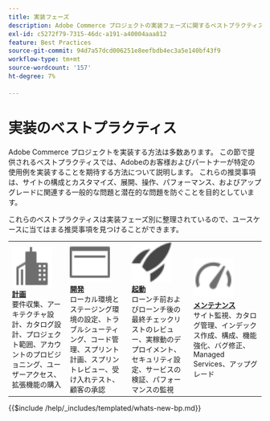 ```yaml
---
title: 実装フェーズ
description: Adobe Commerce プロジェクトの実装フェーズに関するベストプラクティスについて説明します。
exl-id: c5272f79-7315-46dc-a191-a40004aaa812
feature: Best Practices
source-git-commit: 94d7a57dcd006251e8eefbdb4ec3a5e140bf43f9
workflow-type: tm+mt
source-wordcount: '157'
ht-degree: 7%

---
```


# 実装のベストプラクティス

Adobe Commerce プロジェクトを実装する方法は多数あります。 この節で提供されるベストプラクティスでは、Adobeのお客様およびパートナーが特定の使用例を実装することを期待する方法について説明します。 これらの推奨事項は、サイトの構成とカスタマイズ、展開、操作、パフォーマンス、およびアップグレードに関連する一般的な問題と潜在的な問題を防ぐことを目的としています。

これらのベストプラクティスは実装フェーズ別に整理されているので、ユースケースに当てはまる推奨事項を見つけることができます。

<table style="table-layout:fixed">
<tr>
  <td>
    <a href="planning/overview.md">
    <img alt="計画" src="../../assets/icons/enterprise.svg" width="80" height="80"/>
    </a>
    <div>
    <a href="planning/overview.md"><strong> 計画 </strong></a>
    </div>
    要件収集、アーキテクチャ設計、カタログ設計、プロジェクト範囲、アカウントのプロビジョニング、ユーザーアクセス、拡張機能の購入
    <br>
  </td>
  <td>
    <a href="development/overview.md">
      <img alt="開発" src="../../assets/icons/page-rule.svg" width="80" height="80">
    </a>
    <div>
    <a href="development/overview.md"><strong> 開発 </strong></a>
    </div>
    ローカル環境とステージング環境の設定、トラブルシューティング、コード管理、スプリント計画、スプリントレビュー、受け入れテスト、顧客の承認
    <br>
  </td>
  <td>
    <a href="launch/overview.md">
      <img alt="ローンチ" src="../../assets/icons/launch.svg" width="80" height="80">
    </a>
    <div>
    <a href="launch/overview.md"><strong> 起動 </strong></a>
    </div>
    ローンチ前およびローンチ後の最終チェックリストのレビュー、実稼動のデプロイメント、セキュリティ設定、サービスの検証、パフォーマンスの監視  
    <br>
  </td>
  <td>
    <a href="maintenance/overview.md">
      <img alt="保守" src="../../assets/icons/gauge.svg" width="80" height="80">
    </a>
    <div>
    <a href="maintenance/overview.md"><strong> メンテナンス </strong></a>
    </div>
    サイト監視、カタログ管理、インデックス作成、構成、機能強化、バグ修正、Managed Services、アップグレード   
    <br>
  </td>
</tr>
</table>

{{$include /help/_includes/templated/whats-new-bp.md}}
